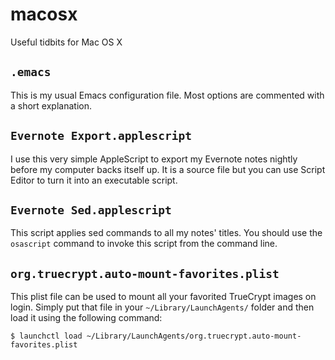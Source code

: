 # macosx
Useful tidbits for Mac OS X

## `.emacs`

This is my usual Emacs configuration file. Most options are commented with a short explanation.

## `Evernote Export.applescript`

I use this very simple AppleScript to export my Evernote notes nightly before my computer backs itself up. It is a source file but you can use Script Editor to turn it into an executable script.

## `Evernote Sed.applescript`

This script applies sed commands to all my notes' titles. You should use the `osascript` command to invoke this script from the command line.

## `org.truecrypt.auto-mount-favorites.plist`

This plist file can be used to mount all your favorited TrueCrypt images on login. Simply put that file in your `~/Library/LaunchAgents/` folder and then load it using the following command:

`$ launchctl load ~/Library/LaunchAgents/org.truecrypt.auto-mount-favorites.plist`
